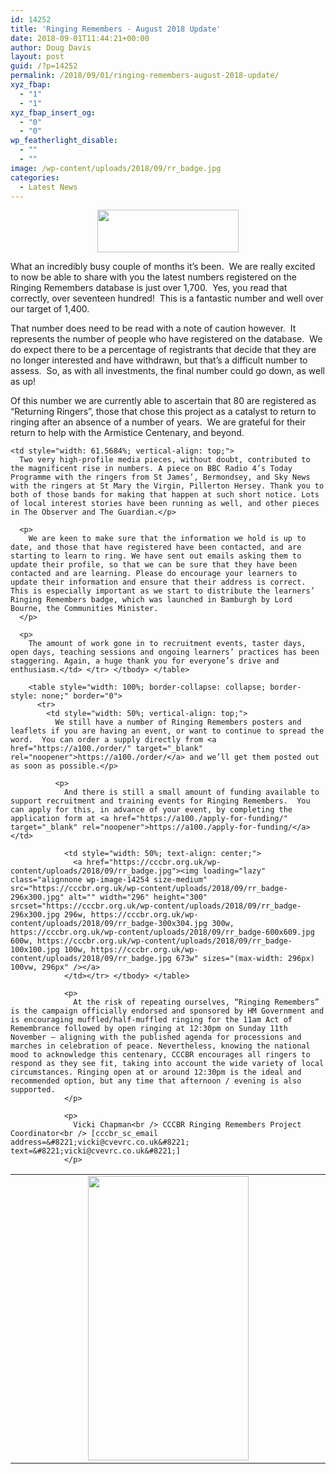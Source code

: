 ```yaml
---
id: 14252
title: 'Ringing Remembers - August 2018 Update'
date: 2018-09-01T11:44:21+00:00
author: Doug Davis
layout: post
guid: /?p=14252
permalink: /2018/09/01/ringing-remembers-august-2018-update/
xyz_fbap:
  - "1"
  - "1"
xyz_fbap_insert_og:
  - "0"
  - "0"
wp_featherlight_disable:
  - ""
  - ""
image: /wp-content/uploads/2018/09/rr_badge.jpg
categories:
  - Latest News
---
```

<p style="text-align: center;">
  <a href="https://cccbr.org.uk/wp-content/uploads/2018/07/rrsmall.png"><img loading="lazy" class="alignnone size-full wp-image-13895" src="https://cccbr.org.uk/wp-content/uploads/2018/07/rrsmall.png" alt="" width="226" height="68" /></a>
</p>

What an incredibly busy couple of months it’s been.  We are really excited to now be able to share with you the latest numbers registered on the Ringing Remembers database is just over 1,700.  Yes, you read that correctly, over seventeen hundred!  This is a fantastic number and well over our target of 1,400.

That number does need to be read with a note of caution however.  It represents the number of people who have registered on the database.  We do expect there to be a percentage of registrants that decide that they are no longer interested and have withdrawn, but that’s a difficult number to assess.  So, as with all investments, the final number could go down, as well as up!

Of this number we are currently able to ascertain that 80 are registered as “Returning Ringers”, those that chose this project as a catalyst to return to ringing after an absence of a number of years.  We are grateful for their return to help with the Armistice Centenary, and beyond.

<table style="width: 100%; border-collapse: collapse; border-style: none;" border="0">
  <tr>
    <td style="width: 38.4316%; text-align: center;">
      <a href="https://cccbr.org.uk/wp-content/uploads/2018/09/rr_chart_aug18.png"><img loading="lazy" class="alignnone wp-image-14253 " src="https://cccbr.org.uk/wp-content/uploads/2018/09/rr_chart_aug18.png" alt="" width="257" height="455" srcset="https://cccbr.org.uk/wp-content/uploads/2018/09/rr_chart_aug18.png 504w, https://cccbr.org.uk/wp-content/uploads/2018/09/rr_chart_aug18-170x300.png 170w, https://cccbr.org.uk/wp-content/uploads/2018/09/rr_chart_aug18-300x531.png 300w" sizes="(max-width: 257px) 100vw, 257px" /></a>
    </td>
    
    <td style="width: 61.5684%; vertical-align: top;">
      Two very high-profile media pieces, without doubt, contributed to the magnificent rise in numbers. A piece on BBC Radio 4’s Today Programme with the ringers from St James’, Bermondsey, and Sky News with the ringers at St Mary the Virgin, Pillerton Hersey. Thank you to both of those bands for making that happen at such short notice. Lots of local interest stories have been running as well, and other pieces in The Observer and The Guardian.</p> 
      
      <p>
        We are keen to make sure that the information we hold is up to date, and those that have registered have been contacted, and are starting to learn to ring. We have sent out emails asking them to update their profile, so that we can be sure that they have been contacted and are learning. Please do encourage your learners to update their information and ensure that their address is correct. This is especially important as we start to distribute the learners’ Ringing Remembers badge, which was launched in Bamburgh by Lord Bourne, the Communities Minister.
      </p>
      
      <p>
        The amount of work gone in to recruitment events, taster days, open days, teaching sessions and ongoing learners’ practices has been staggering. Again, a huge thank you for everyone’s drive and enthusiasm.</td> </tr> </tbody> </table> 
        
        <table style="width: 100%; border-collapse: collapse; border-style: none;" border="0">
          <tr>
            <td style="width: 50%; vertical-align: top;">
              We still have a number of Ringing Remembers posters and leaflets if you are having an event, or want to continue to spread the word.  You can order a supply directly from <a href="https://a100./order/" target="_blank" rel="noopener">https://a100./order/</a> and we’ll get them posted out as soon as possible.</p> 
              
              <p>
                And there is still a small amount of funding available to support recruitment and training events for Ringing Remembers.  You can apply for this, in advance of your event, by completing the application form at <a href="https://a100./apply-for-funding/" target="_blank" rel="noopener">https://a100./apply-for-funding/</a></td> 
                
                <td style="width: 50%; text-align: center;">
                  <a href="https://cccbr.org.uk/wp-content/uploads/2018/09/rr_badge.jpg"><img loading="lazy" class="alignnone wp-image-14254 size-medium" src="https://cccbr.org.uk/wp-content/uploads/2018/09/rr_badge-296x300.jpg" alt="" width="296" height="300" srcset="https://cccbr.org.uk/wp-content/uploads/2018/09/rr_badge-296x300.jpg 296w, https://cccbr.org.uk/wp-content/uploads/2018/09/rr_badge-300x304.jpg 300w, https://cccbr.org.uk/wp-content/uploads/2018/09/rr_badge-600x609.jpg 600w, https://cccbr.org.uk/wp-content/uploads/2018/09/rr_badge-100x100.jpg 100w, https://cccbr.org.uk/wp-content/uploads/2018/09/rr_badge.jpg 673w" sizes="(max-width: 296px) 100vw, 296px" /></a>
                </td></tr> </tbody> </table> 
                
                <p>
                  At the risk of repeating ourselves, “Ringing Remembers” is the campaign officially endorsed and sponsored by HM Government and is encouraging muffled/half-muffled ringing for the 11am Act of Remembrance followed by open ringing at 12:30pm on Sunday 11th November – aligning with the published agenda for processions and marches in celebration of peace. Nevertheless, knowing the national mood to acknowledge this centenary, CCCBR encourages all ringers to respond as they see fit, taking into account the wide variety of local circumstances. Ringing open at or around 12:30pm is the ideal and recommended option, but any time that afternoon / evening is also supported.
                </p>
                
                <p>
                  Vicki Chapman<br /> CCCBR Ringing Remembers Project Coordinator<br /> [cccbr_sc_email address=&#8221;vicki@cvevrc.co.uk&#8221; text=&#8221;vicki@cvevrc.co.uk&#8221;]
                </p>

